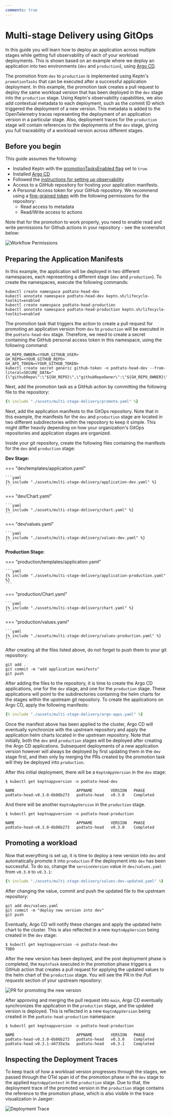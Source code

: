 ```yaml
---
comments: true
---
```


# Multi-stage Delivery using GitOps

In this guide you will learn how to deploy
an application across multiple stages while getting
full observability of each of your workload deployments.
This is shown based on an example where we deploy
an application into two environments (`dev` and `production`),
using [Argo CD](https://argo-cd.readthedocs.io/en/stable/).

The promotion from `dev` to `production` is implemented using
Keptn's `promotionTasks` that can be executed after a successful
application deployment.
In this example, the promotion task creates a pull request
to deploy the same workload version that has been deployed in the
`dev` stage into the `production` stage.
Using Keptn's observability capabilities,
we also add contextual metadata to each deployment,
such as the commit ID which triggered the deployment of a new
version.
This metadata is added to the OpenTelemetry traces
representing the deployment of an application version
in a particular stage.
Also, deployment traces for the `production` stage will
contain references to the deployments of the `dev` stage,
giving you full traceability of a workload version
across different stages.

## Before you begin

This guide assumes the following:

- Installed Keptn with the
[promotionTasksEnabled flag](https://github.com/keptn/lifecycle-toolkit/blob/main/lifecycle-operator/chart/README.md#global)
set to `true`.
- Installed [Argo CD](https://argo-cd.readthedocs.io/en/stable/)
- Followed the [instructions for setting up observability](./otel.md#requirements-for-opentelemetry)
- Access to a GitHub repository for hosting your application manifests.
- A Personal Access token for your GitHub repository.
We recommend using a [fine-grained token](https://docs.github.com/en/authentication/keeping-your-account-and-data-secure/managing-your-personal-access-tokens#fine-grained-personal-access-tokens)
with the following permissions for the repository:
    - Read access to metadata
    - Read/Write access to actions

Note that for the promotion to work properly,
you need to enable read and write permissions for
Github actions in your repository - see the screenshot below:

![Workflow Permissions](./assets/multi-stage-delivery/workflow-permissions.png)

## Preparing the Application Manifests

In this example, the application will be deployed in
two different namespaces, each representing a different
stage (`dev` and `production`).
To create the namespaces, execute the following commands:

```shell
kubectl create namespace podtato-head-dev
kubectl annotate namespace podtato-head-dev keptn.sh/lifecycle-toolkit=enabled
kubectl create namespace podtato-head-production
kubectl annotate namespace podtato-head-production keptn.sh/lifecycle-toolkit=enabled
```

The promotion task that triggers the action to
create a pull request for promoting an application version
from `dev` to `production` will be executed in the `podtato-head-dev` stage.
Therefore, we need to create a secret containing the GitHub personal
access token in this namespace, using the following command:

```shell
GH_REPO_OWNER=<YOUR_GITHUB_USER>
GH_REPO=<YOUR_GITHUB_REPO>
GH_API_TOKEN=<YOUR_GITHUB_TOKEN>
kubectl create secret generic github-token -n podtato-head-dev --from-literal=SECURE_DATA="{\"githubRepo\":\"${GH_REPO}\",\"githubRepoOwner\":\"${GH_REPO_OWNER}\",\"apiToken\":\"${GH_API_TOKEN}\"}"
```

Next, add the promotion task as a GitHub action by
committing the following file to the repository:

```yaml title=".github/workflows/promote.yaml"
{% include "./assets/multi-stage-delivery/promote.yaml" %}
```

Next, add the application manifests to the GitOps repository.
Note that in this example, the manifests for the `dev` and `production`
stage are located in two different subdirectories within
the repository to keep it simple.
This might differ heavily depending on how your organization's
GitOps repositories and application stages are organized.

Inside your git repository, create the following files
containing the manifests for the `dev` and `production` stage:

**Dev Stage:**

=== "dev/templates/application.yaml"

    ```yaml
    {% include "./assets/multi-stage-delivery/application-dev.yaml" %}
    ```

=== "dev/Chart.yaml"

    ```yaml
    {% include "./assets/multi-stage-delivery/chart.yaml" %}
    ```

=== "dev/values.yaml"

    ```yaml
    {% include "./assets/multi-stage-delivery/values-dev.yaml" %}
    ```

**Production Stage:**

=== "production/templates/application.yaml"

    ```yaml
    {% include "./assets/multi-stage-delivery/application-production.yaml" %}
    ```

=== "production/Chart.yaml"

    ```yaml
    {% include "./assets/multi-stage-delivery/chart.yaml" %}
    ```

=== "production/values.yaml"

    ```yaml
    {% include "./assets/multi-stage-delivery/values-production.yaml" %}
    ```

After creating all the files listed above, do not forget to push
them to your git repository:

```shell
git add .
git commit -m "add application manifests"
git push
```

After adding the files to the repository,
it is time to create the Argo CD applications,
one for the `dev` stage, and one for the `production`
stage.
These applications will point to the subdirectories
containing the helm charts for the stages within the upstream
git repository.
To create the applications on Argo CD, apply the following manifests:

```yaml title="apps.yaml"
{% include "./assets/multi-stage-delivery/argo-apps.yaml" %}
```

Once the manifest above has been applied to the cluster,
Argo CD will eventually synchronize with the upstream repository
and apply the application helm charts located in the upstream repository.
Note that initially, both the `dev` and `production` stages will be deployed
after creating the Argo CD applications.
Subsequent deployments of a new application version however will
always be deployed by first updating them in the `dev` stage first, and
then only by merging the PRs created by the promotion task will
they be deployed into `production`.

After this initial deployment, there will be a `KeptnAppVersion`
in the `dev` stage:

```shell
$ kubectl get keptnappversion -n podtato-head-dev

NAME                           APPNAME        VERSION   PHASE
podtato-head-v0.3.0-6b86b273   podtato-head   v0.3.0    Completed
```

And there will be another `KeptnAppVersion` in the `production` stage.

```shell
$ kubectl get keptnappversion -n podtato-head-production

NAME                           APPNAME        VERSION   PHASE
podtato-head-v0.3.0-6b86b273   podtato-head   v0.3.0    Completed
```

## Promoting a workload

Now that everything is set up, it is time to deploy a new version into `dev`
and automatically promote it into `production` if the deployment into `dev`
has been successful.
To do so, change the `serviceVersion` value in `dev/values.yaml` from `v0.3.0`
to `v0.3.1`:

```yaml title="dev/values.yaml"
{% include "./assets/multi-stage-delivery/values-dev-updated.yaml" %}
```

After changing the value, commit and push the updated file to
the upstream repository:

```shell
git add dev/values.yaml
git commit -m "deploy new version into dev"
git push
```

Eventually, Argo CD will notify these changes and apply the updated helm chart
to the cluster.
This is also reflected in a new `KeptnAppVersion` being created in the `dev` stage:

```shell
$ kubectl get keptnappversion -n podtato-head-dev
TODO
```

After the new version has been deployed, and the post deployment phase
is completed, the `KeptnTask` executed in the promotion phase
triggers a GitHub action that creates a pull request for applying the
updated values to the helm chart of the `production` stage.
You will see the PR in the *Pull requests* section of your upstream repository:

![PR for promoting the new version](./assets/multi-stage-delivery/dev2prod-pr.png)

After approving and merging the pull request into `main`,
Argo CD eventually synchronizes the application in the
`production` stage, and the updated version is deployed.
This is reflected in a new `KeptnAppVersion` being created
in the `podtato-head-production` namespace:

```shell
$ kubectl get keptnappversion -n podtato-head-production

NAME                           APPNAME        VERSION   PHASE
podtato-head-v0.3.0-6b86b273   podtato-head   v0.3.0    Completed
podtato-head-v0.3.1-d4735e3a   podtato-head   v0.3.1    Completed
```

## Inspecting the Deployment Traces

To keep track of how a workload version progresses through
the stages, we passed through the OTel span id of the
promotion phase in the `dev` stage to the applied
`KeptnAppContext` in the `production` stage.
Due to that, the deployment trace of the promoted version
in the `production` stage contains the reference to the
promotion phase, which is also visible in the trace visualization in Jaeger:

![Deployment Trace](./assets/multi-stage-delivery/trace.png)
